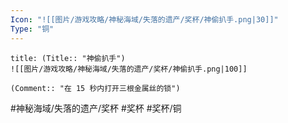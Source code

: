 ```yaml
---
Icon: "![[图片/游戏攻略/神秘海域/失落的遗产/奖杯/神偷扒手.png|30]]"
Type: "铜"
---
```

```ad-common-bronze-trophy
title: (Title:: "神偷扒手")
![[图片/游戏攻略/神秘海域/失落的遗产/奖杯/神偷扒手.png|100]]

(Comment:: "在 15 秒内打开三根金属丝的锁")
```

#神秘海域/失落的遗产/奖杯 #奖杯 #奖杯/铜

